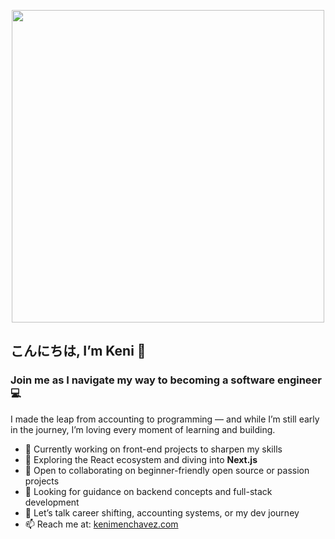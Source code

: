 <p align="center">
  <img src="https://media.tenor.com/PP4eP1D-9vUAAAAC/anya-forger-study.gif" width="500"/>
</p>

## こんにちは, I’m Keni 👋  
### Join me as I navigate my way to becoming a software engineer 💻

I made the leap from accounting to programming — and while I’m still early in the journey, I’m loving every moment of learning and building.

- 🔭 Currently working on front-end projects to sharpen my skills  
- 🌱 Exploring the React ecosystem and diving into **Next.js**  
- 👯 Open to collaborating on beginner-friendly open source or passion projects  
- 🤔 Looking for guidance on backend concepts and full-stack development  
- 💬 Let’s talk career shifting, accounting systems, or my dev journey  
- 📫 Reach me at: [kenimenchavez.com](https://www.kenimenchavez.com)
